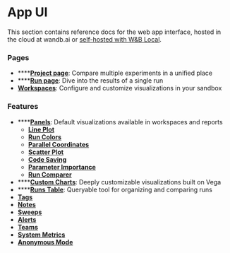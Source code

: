 # App UI

This section contains reference docs for the web app interface, hosted in the cloud at wandb.ai or [self-hosted with W\&B Local](../../guides/self-hosted/).

### Pages

* ****[**Project page**](pages/project-page.md): Compare multiple experiments in a unified place
* ****[**Run page**](pages/run-page.md): Dive into the results of a single run
* [**Workspaces**](pages/workspaces.md): Configure and customize visualizations in your sandbox

### Feature**s**

* ****[**Panels**](features/panels/): Default visualizations available in workspaces and reports
  * ****[**Line Plot**](features/panels/line-plot/)****
  * ****[**Run Colors**](features/panels/run-colors.md)****
  * ****[**Parallel Coordinates**](features/panels/parallel-coordinates.md)****
  * ****[**Scatter Plot**](features/panels/scatter-plot.md)****
  * ****[**Code Saving**](features/panels/code.md)****
  * ****[**Parameter Importance**](features/panels/parameter-importance.md)****
  * ****[**Run Comparer**](features/panels/run-comparer.md)****
* ****[**Custom Charts**](features/custom-charts/): Deeply customizable visualizations built on Vega
* ****[**Runs Table**](features/runs-table.md): Queryable tool for organizing and comparing runs
* ****[**Tags**](features/tags.md)****
* ****[**Notes**](features/notes.md)****
* ****[**Sweeps**](features/sweeps.md)****
* ****[**Alerts**](features/alerts.md)****
* ****[**Teams**](features/teams.md)****
* ****[**System Metrics**](features/system-metrics.md)****
* ****[**Anonymous Mode**](features/anon.md)****
